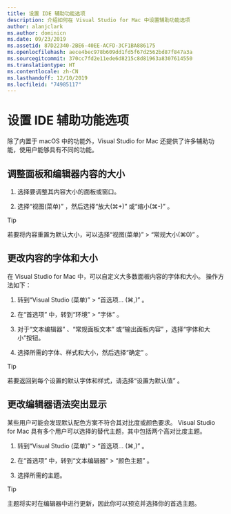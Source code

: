```yaml
---
title: 设置 IDE 辅助功能选项
description: 介绍如何在 Visual Studio for Mac 中设置辅助功能选项
author: alanjclark
ms.author: dominicn
ms.date: 09/23/2019
ms.assetid: 87D22340-2BE6-40EE-ACFD-3CF1BA886175
ms.openlocfilehash: aece4bec978b609dd1fd5f67d2562bd87f847a3a
ms.sourcegitcommit: 370cc7fd2e11ede6d8215c8d81963a8307614550
ms.translationtype: HT
ms.contentlocale: zh-CN
ms.lasthandoff: 12/10/2019
ms.locfileid: "74985117"
---
```

# <a name="set-ide-accessibility-options"></a>设置 IDE 辅助功能选项

除了内置于 macOS 中的功能外，Visual Studio for Mac 还提供了许多辅助功能，使用户能够具有不同的功能。

## <a name="resize-pad-and-editor-content"></a>调整面板和编辑器内容的大小

1. 选择要调整其内容大小的面板或窗口。

1. 选择“视图(菜单)”  ，然后选择“放大(&#8984;+)”  或“缩小(&#8984;-)”  。

> [!TIP]
> 若要将内容重置为默认大小，可以选择“视图(菜单)”   > “常规大小(&#8984;0)”  。

## <a name="change-the-content-font-and-size"></a>更改内容的字体和大小

在 Visual Studio for Mac 中，可以自定义大多数面板内容的字体和大小。 操作方法如下：

1. 转到“Visual Studio (菜单)”   > “首选项... (&#8984;,)”  。

1. 在“首选项”  中，转到“环境”   > “字体”  。

1. 对于“文本编辑器”  、“常规面板文本”  或“输出面板内容”  ，选择“字体和大小”按钮。

1. 选择所需的字体、样式和大小，然后选择“确定”  。

> [!TIP]
> 若要返回到每个设置的默认字体和样式，请选择“设置为默认值”  。

## <a name="change-the-editor-syntax-highlighting"></a>更改编辑器语法突出显示

某些用户可能会发现默认配色方案不符合其对比度或颜色要求。 Visual Studio for Mac 具有多个用户可以选择的替代主题，其中包括两个高对比度主题。

1. 转到“Visual Studio (菜单)”   > “首选项... (&#8984;,)”  。

1. 在“首选项”  中，转到“文本编辑器”   > “颜色主题”  。

1. 选择所需的主题。

> [!TIP]
> 主题将实时在编辑器中进行更新，因此你可以预览并选择你的首选主题。